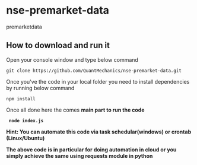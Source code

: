 # nse-premarket-data
premarketdata


## How to download and run it

Open your console window and type below command

```git clone https://github.com/QuantMechanics/nse-premarket-data.git```

Once you've the code in your local folder
you need to install dependencies by running below command

``` npm install ```


Once all done here the comes <b>main</main> part to run the code

``` node index.js```

Hint: You can automate this code via task schedular(windows) or crontab (Linux/Ubuntu)

The above code is in particular for doing automation in cloud or you simply achieve the same using requests module in python
